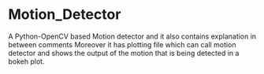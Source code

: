 # Motion_Detector
A Python-OpenCV based Motion detector and it also contains explanation in between comments
Moreover it has plotting file which can call motion detector and shows the output of the motion that is being detected in a bokeh plot.

